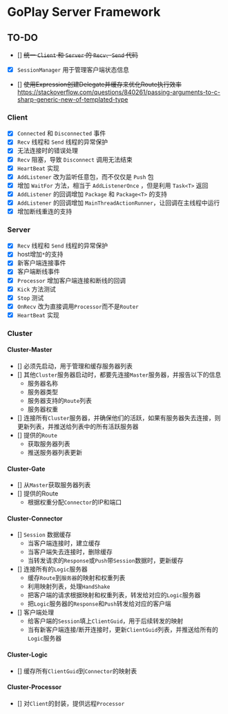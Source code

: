 # GoPlay Server Framework

## TO-DO

- [] ~~统一 `Client` 和 `Server` 的 `Recv`、`Send` 代码~~
- [x] `SessionManager` 用于管理客户端状态信息
- [] ~~使用Expression创建Delegate并缓存来优化Route执行效率~~
https://stackoverflow.com/questions/840261/passing-arguments-to-c-sharp-generic-new-of-templated-type

### Client

- [x] `Connected` 和 `Disconnected` 事件
- [x] `Recv` 线程和 `Send` 线程的异常保护
- [x] 无法连接时的错误处理
- [x] `Recv` 阻塞，导致 `Disconnect` 调用无法结束
- [x] `HeartBeat` 实现
- [x] `AddListener` 改为监听任意包，而不仅仅是 `Push` 包
- [x] 增加 `WaitFor` 方法，相当于 `AddListenerOnce` ，但是利用 `Task<T>` 返回
- [x] `AddListener` 的回调增加 `Package` 和 `Package<T>` 的支持
- [x] `AddListener` 的回调增加 `MainThreadActionRunner`，让回调在主线程中运行
- [x] 增加断线重连的支持

### Server

- [x] `Recv` 线程和 `Send` 线程的异常保护
- [x] host增加`*`的支持
- [x] 新客户端连接事件
- [x] 客户端断线事件
- [x] `Processor` 增加客户端连接和断线的回调
- [x] `Kick` 方法测试
- [x] `Stop` 测试
- [x] `OnRecv` 改为直接调用`Processor`而不是`Router`
- [x] `HeartBeat` 实现

### Cluster

#### Cluster-Master

- [] 必须先启动，用于管理和缓存服务器列表
- [] 其他`Cluster`服务器启动时，都要先连接`Master`服务器，并报告以下的信息
   - 服务器名称
   - 服务器类型
   - 服务器支持的`Route`列表
   - 服务器权重
- [] 连接所有`Cluster`服务器，并确保他们的活跃，如果有服务器失去连接，则更新列表，并推送给列表中的所有活跃服务器
- [] 提供的`Route`
   - 获取服务器列表
   - 推送服务器列表更新

#### Cluster-Gate

- [] 从`Master`获取服务器列表
- [] 提供的Route
   - 根据权重分配`Connector`的IP和端口

#### Cluster-Connector

- [] `Session` 数据缓存
   - 当客户端连接时，建立缓存
   - 当客户端失去连接时，删除缓存
   - 当转发请求的`Response`或`Push`带`Session`数据时，更新缓存
- [] 连接所有的`Logic`服务器
   - 缓存`Route`到`服务器`的映射和权重列表
   - 利用映射列表，处理`HandShake`
   - 把客户端的请求根据映射和权重列表，转发给对应的`Logic`服务器
   - 把`Logic`服务器的`Response`和`Push`转发给对应的客户端
- [] 客户端处理
   - 给客户端的`Session`填上`ClientGuid`，用于后续转发的映射
   - 当有新客户端连接/断开连接时，更新`ClientGuid`列表，并推送给所有的`Logic`服务器

#### Cluster-Logic

- [] 缓存所有`ClientGuid`到`Connector`的映射表

#### Cluster-Processor

- [] 对`Client`的封装，提供远程`Processor`